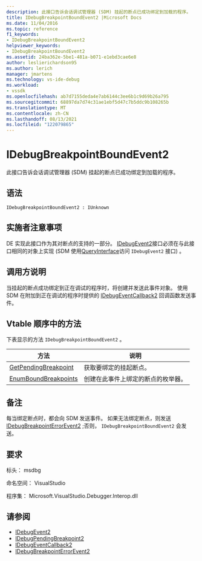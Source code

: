 ```yaml
---
description: 此接口告诉会话调试管理器 (SDM) 挂起的断点已成功绑定到加载的程序。
title: IDebugBreakpointBoundEvent2 |Microsoft Docs
ms.date: 11/04/2016
ms.topic: reference
f1_keywords:
- IDebugBreakpointBoundEvent2
helpviewer_keywords:
- IDebugBreakpointBoundEvent2
ms.assetid: 24ba362e-5be1-481a-b071-e1ebd3cae6e8
author: leslierichardson95
ms.author: lerich
manager: jmartens
ms.technology: vs-ide-debug
ms.workload:
- vssdk
ms.openlocfilehash: ab7d7155deda4e7ab6144c3ee6b1c9d69b26a795
ms.sourcegitcommit: 68897da7d74c31ae1ebf5d47c7b5ddc9b108265b
ms.translationtype: MT
ms.contentlocale: zh-CN
ms.lasthandoff: 08/13/2021
ms.locfileid: "122079865"
---
```

# <a name="idebugbreakpointboundevent2"></a>IDebugBreakpointBoundEvent2
此接口告诉会话调试管理器 (SDM) 挂起的断点已成功绑定到加载的程序。

## <a name="syntax"></a>语法

```
IDebugBreakpointBoundEvent2 : IUnknown
```

## <a name="notes-for-implementers"></a>实施者注意事项
 DE 实现此接口作为其对断点的支持的一部分。 [IDebugEvent2](../../../extensibility/debugger/reference/idebugevent2.md)接口必须在与此接口相同的对象上实现 (SDM 使用[QueryInterface](/cpp/atl/queryinterface)访问 `IDebugEvent2` 接口) 。

## <a name="notes-for-callers"></a>调用方说明
 当挂起的断点成功绑定到正在调试的程序时，将创建并发送此事件对象。 使用 SDM 在附加到正在调试的程序时提供的 [IDebugEventCallback2](../../../extensibility/debugger/reference/idebugeventcallback2.md) 回调函数发送事件。

## <a name="methods-in-vtable-order"></a>Vtable 顺序中的方法
 下表显示的方法 `IDebugBreakpointBoundEvent2` 。

|方法|说明|
|------------|-----------------|
|[GetPendingBreakpoint](../../../extensibility/debugger/reference/idebugbreakpointboundevent2-getpendingbreakpoint.md)|获取要绑定的挂起断点。|
|[EnumBoundBreakpoints](../../../extensibility/debugger/reference/idebugbreakpointboundevent2-enumboundbreakpoints.md)|创建在此事件上绑定的断点的枚举器。|

## <a name="remarks"></a>备注
 每当绑定断点时，都会向 SDM 发送事件。 如果无法绑定断点，则发送 [IDebugBreakpointErrorEvent2](../../../extensibility/debugger/reference/idebugbreakpointerrorevent2.md) ;否则， `IDebugBreakpointBoundEvent2` 会发送。

## <a name="requirements"></a>要求
 标头： msdbg

 命名空间： VisualStudio

 程序集： Microsoft.VisualStudio.Debugger.Interop.dll

## <a name="see-also"></a>请参阅
- [IDebugEvent2](../../../extensibility/debugger/reference/idebugevent2.md)
- [IDebugPendingBreakpoint2](../../../extensibility/debugger/reference/idebugpendingbreakpoint2.md)
- [IDebugEventCallback2](../../../extensibility/debugger/reference/idebugeventcallback2.md)
- [IDebugBreakpointErrorEvent2](../../../extensibility/debugger/reference/idebugbreakpointerrorevent2.md)
